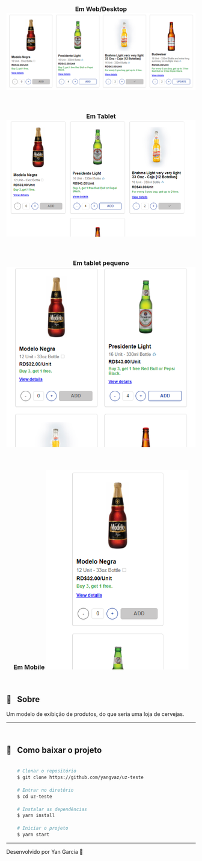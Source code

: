 <h3 align="center"> Em Web/Desktop
    <img src="public/webExample.png">
</h3>

<br />

<h3 align="center"> Em Tablet
    <img src="public/tabletModel.png">
</h3>

<br />

<h3 align="center"> Em tablet pequeno
    <img src="public/smallTabletModel.png">
</h3>

<br />

<h3 align="center"> Em Mobile
    <img src="public/mobileExample.png">
</h3>

<br />



## 🔖 &nbsp; Sobre

Um modelo de exibição de produtos, do que seria uma loja de cervejas.

---
<br />


##  📁 &nbsp; Como baixar o projeto

```bash

    # Clonar o repositório
    $ git clone https://github.com/yangvaz/uz-teste

    # Entrar no diretório
    $ cd uz-teste

    # Instalar as dependências
    $ yarn install

    # Iniciar o projeto
    $ yarn start
```

---

Desenvolvido por Yan Garcia 🥑 